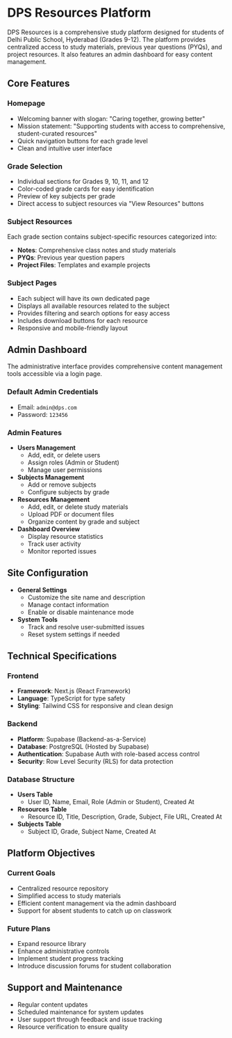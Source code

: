# DPS Resources Platform

DPS Resources is a comprehensive study platform designed for students of Delhi Public School, Hyderabad (Grades 9-12). The platform provides centralized access to study materials, previous year questions (PYQs), and project resources. It also features an admin dashboard for easy content management.

## Core Features

### Homepage
- Welcoming banner with slogan: "Caring together, growing better"
- Mission statement: "Supporting students with access to comprehensive, student-curated resources"
- Quick navigation buttons for each grade level
- Clean and intuitive user interface

### Grade Selection
- Individual sections for Grades 9, 10, 11, and 12
- Color-coded grade cards for easy identification
- Preview of key subjects per grade
- Direct access to subject resources via "View Resources" buttons

### Subject Resources
Each grade section contains subject-specific resources categorized into:
- **Notes**: Comprehensive class notes and study materials
- **PYQs**: Previous year question papers
- **Project Files**: Templates and example projects

### Subject Pages
- Each subject will have its own dedicated page
- Displays all available resources related to the subject
- Provides filtering and search options for easy access
- Includes download buttons for each resource
- Responsive and mobile-friendly layout

## Admin Dashboard
The administrative interface provides comprehensive content management tools accessible via a login page.

### Default Admin Credentials
- Email: `admin@dps.com`
- Password: `123456`

### Admin Features
- **Users Management**
  - Add, edit, or delete users
  - Assign roles (Admin or Student)
  - Manage user permissions
- **Subjects Management**
  - Add or remove subjects
  - Configure subjects by grade
- **Resources Management**
  - Add, edit, or delete study materials
  - Upload PDF or document files
  - Organize content by grade and subject
- **Dashboard Overview**
  - Display resource statistics
  - Track user activity
  - Monitor reported issues

## Site Configuration
- **General Settings**
  - Customize the site name and description
  - Manage contact information
  - Enable or disable maintenance mode
- **System Tools**
  - Track and resolve user-submitted issues
  - Reset system settings if needed

## Technical Specifications

### Frontend
- **Framework**: Next.js (React Framework)
- **Language**: TypeScript for type safety
- **Styling**: Tailwind CSS for responsive and clean design

### Backend
- **Platform**: Supabase (Backend-as-a-Service)
- **Database**: PostgreSQL (Hosted by Supabase)
- **Authentication**: Supabase Auth with role-based access control
- **Security**: Row Level Security (RLS) for data protection

### Database Structure
- **Users Table**
  - User ID, Name, Email, Role (Admin or Student), Created At
- **Resources Table**
  - Resource ID, Title, Description, Grade, Subject, File URL, Created At
- **Subjects Table**
  - Subject ID, Grade, Subject Name, Created At

## Platform Objectives

### Current Goals
- Centralized resource repository
- Simplified access to study materials
- Efficient content management via the admin dashboard
- Support for absent students to catch up on classwork

### Future Plans
- Expand resource library
- Enhance administrative controls
- Implement student progress tracking
- Introduce discussion forums for student collaboration

## Support and Maintenance
- Regular content updates
- Scheduled maintenance for system updates
- User support through feedback and issue tracking
- Resource verification to ensure quality
